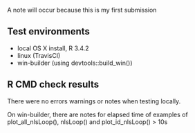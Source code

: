 A note will occur because this is my first submission

## Test environments

* local OS X install, R 3.4.2
* linux (TravisCI)
* win-builder (using devtools::build_win())

## R CMD check results

There were no errors warnings or notes when testing locally.

On win-builder, there are notes for elapsed time of examples of plot_all_nlsLoop(), nlsLoop() and plot_id_nlsLoop() > 10s 
